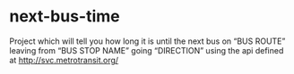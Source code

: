# next-bus-time
Project which will tell you how long it is until the next bus on “BUS ROUTE” leaving from “BUS STOP NAME” going “DIRECTION” using the api defined at http://svc.metrotransit.org/
